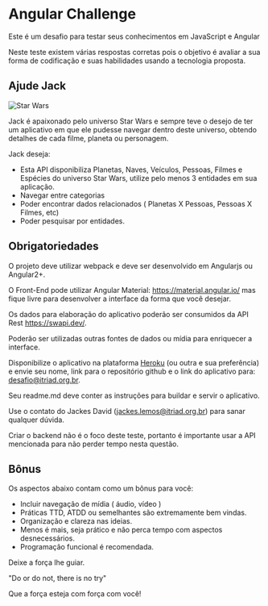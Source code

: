 # Angular Challenge

Este é um desafio para testar seus conhecimentos em JavaScript e Angular

Neste teste existem várias respostas corretas pois o objetivo é avaliar a sua forma de codificação e suas habilidades usando a tecnologia proposta.


## Ajude Jack

![Star Wars](https://mir-s3-cdn-cf.behance.net/project_modules/max_1200/bede9532997245.58640ce24da80.jpg)

Jack é apaixonado pelo universo Star Wars e sempre teve o desejo de ter um aplicativo em que ele pudesse navegar dentro deste universo, obtendo detalhes de cada filme, planeta ou personagem. 

Jack deseja:

* Esta API disponibiliza Planetas, Naves, Veículos, Pessoas, Filmes e Espécies do universo Star Wars, utilize pelo menos 3 entidades em sua aplicação.
* Navegar entre categorias
* Poder encontrar dados relacionados ( Planetas X Pessoas, Pessoas X Filmes, etc) 
* Poder pesquisar por entidades. 


## Obrigatoriedades

O projeto deve utilizar webpack e deve ser desenvolvido em Angularjs ou Angular2+.

O Front-End pode utilizar Angular Material: https://material.angular.io/ mas fique livre para desenvolver a interface da forma que você desejar.

Os dados para elaboração do aplicativo poderão ser consumidos da API Rest https://swapi.dev/.

Poderão ser utilizadas outras fontes de dados ou mídia para enriquecer a interface. 

Disponibilize o aplicativo na plataforma [Heroku](https://www.heroku.com) (ou outra e sua preferência) e envie seu nome, link para o repositório github e o link do aplicativo para: desafio@itriad.org.br.

Seu readme.md deve conter as instruções para buildar e servir o aplicativo.

Use o contato do Jackes David (jackes.lemos@itriad.org.br) para sanar qualquer dúvida.

Criar o backend não é o foco deste teste, portanto é importante usar a API mencionada para não perder tempo nesta questão.

## Bônus

Os aspectos abaixo contam como um bônus para você:

* Incluir navegação de mídia ( áudio, vídeo )
* Práticas TTD, ATDD ou semelhantes são extremamente bem vindas.
* Organização e clareza nas ideias.
* Menos é mais, seja prático e não perca tempo com aspectos desnecessários.
* Programação funcional é recomendada.


Deixe a força lhe guiar.

"Do or do not, there is no try"

Que a força esteja com força com você!


